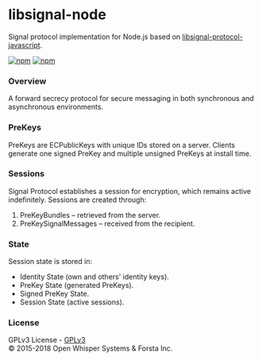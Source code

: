 # libsignal-node

Signal protocol implementation for Node.js based on [libsignal-protocol-javascript](https://github.com/WhisperSystems/libsignal-protocol-javascript).

[![npm](https://img.shields.io/npm/v/libsignal.svg)](https://www.npmjs.com/package/libsignal)
[![npm](https://img.shields.io/npm/l/libsignal.svg)](https://github.com/ForstaLabs/libsignal-node)

### Overview

A forward secrecy protocol for secure messaging in both synchronous and asynchronous environments.

### PreKeys

PreKeys are ECPublicKeys with unique IDs stored on a server. Clients generate one signed PreKey and multiple unsigned PreKeys at install time.

### Sessions

Signal Protocol establishes a session for encryption, which remains active indefinitely. Sessions are created through:

1. PreKeyBundles – retrieved from the server.
2. PreKeySignalMessages – received from the recipient.

### State

Session state is stored in:

- Identity State (own and others' identity keys).
- PreKey State (generated PreKeys).
- Signed PreKey State.
- Session State (active sessions).

### License

GPLv3 License - [GPLv3](http://www.gnu.org/licenses/gpl-3.0.html)  
© 2015-2018 Open Whisper Systems & Forsta Inc.
